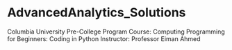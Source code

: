 # AdvancedAnalytics_Solutions
Columbia University Pre-College Program
Course: Computing Programming for Beginners: Coding in Python
Instructor: Professor Eiman Ahmed

